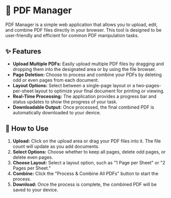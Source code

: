# 📄 PDF Manager

PDF Manager is a simple web application that allows you to upload, edit, and combine PDF files directly in your browser. This tool is designed to be user-friendly and efficient for common PDF manipulation tasks.

## ✨ Features

- **Upload Multiple PDFs:** Easily upload multiple PDF files by dragging and dropping them into the designated area or by using the file browser.
- **Page Deletion:** Choose to process and combine your PDFs by deleting odd or even pages from each document.
- **Layout Options:** Select between a single-page layout or a two-pages-per-sheet layout to optimize your final document for printing or viewing.
- **Real-Time Processing:** The application provides a progress bar and status updates to show the progress of your task.
- **Downloadable Output:** Once processed, the final combined PDF is automatically downloaded to your device.


## 🚀 How to Use

1. **Upload:** Click on the upload area or drag your PDF files into it. The file count will update as you add documents.
2. **Select Options:** Choose whether to keep all pages, delete odd pages, or delete even pages.
3. **Choose Layout:** Select a layout option, such as "1 Page per Sheet" or "2 Pages per Sheet."
4. **Combine:** Click the "Process \& Combine All PDFs" button to start the process.
5. **Download:** Once the process is complete, the combined PDF will be saved to your device.
